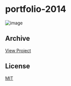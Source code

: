 # portfolio-2014

![image](https://github.com/mikeio/portfolio-2014/assets/7315707/16686035-8d4d-4f5a-8da5-22303a3f9022)

## Archive
[View Project](https://mikepeters.io/archive/portfolio-2014)

## License
[MIT](https://choosealicense.com/licenses/mit/)
